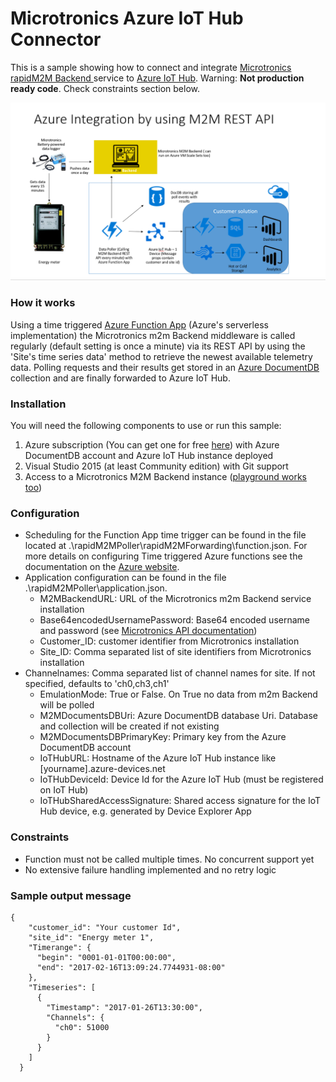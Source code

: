 # Microtronics Azure IoT Hub Connector
This is a sample showing how to connect and integrate [Microtronics rapidM2M Backend ](https://www.microtronics.at/en/products/m2m-platform.html)
service to [Azure IoT Hub](https://azure.microsoft.com/en-us/services/iot-hub/). Warning: **Not production ready code**. Check constraints section below.

![alt text](./Assets/IntegrationArchitecture.PNG)

### How it works

Using a time triggered [Azure Function App](https://azure.microsoft.com/en-us/services/functions/) (Azure's serverless implementation) the Microtronics m2m Backend middleware is called regularly (default setting is once a minute) via its REST API by using the 'Site's time series data' method to retrieve the newest available telemetry data. Polling requests and their results get stored in an [Azure DocumentDB](https://azure.microsoft.com/en-us/services/documentdb/) collection and are finally forwarded to Azure IoT Hub.  

### Installation 
You will need the following components to use or run this sample:

1. Azure subscription (You can get one for free [here](https://azure.microsoft.com/en-us/free/)) with Azure DocumentDB account and Azure IoT Hub instance deployed
2. Visual Studio 2015 (at least Community edition) with Git support
3. Access to a Microtronics M2M Backend instance ([playground works too](https://www.microtronics.at/en/service/cloud_service.html))

### Configuration
- Scheduling for the Function App time trigger can be found in the file located at .\rapidM2MPoller\rapidM2MForwarding\function.json. For more details on configuring Time triggered Azure functions see the documentation on the [Azure website](https://docs.microsoft.com/en-us/azure/azure-functions/functions-bindings-timer).
- Application configuration can be found in the file .\rapidM2MPoller\application.json.
    - M2MBackendURL: URL of the Microtronics m2m Backend service installation
    - Base64encodedUsernamePassword: Base64 encoded username and password (see [Microtronics API documentation](http://support.mydatanet.at/quick_guide/ApiDocumentationV1.pdf))
    - Customer_ID: customer identifier from Microtronics installation
    - Site_ID: Comma separated list of site identifiers from Microtronics installation
 - Channelnames: Comma separated list of channel names for site. If not specified, defaults to 'ch0,ch3,ch1'
    - EmulationMode: True or False. On True no data from m2m Backend will be polled
    - M2MDocumentsDBUri: Azure DocumentDB database Uri. Database and collection will be created if not existing
    - M2MDocumentsDBPrimaryKey: Primary key from the Azure DocumentDB account
    - IoTHubURL: Hostname of the Azure IoT Hub instance like [yourname].azure-devices.net 
    - IoTHubDeviceId: Device Id for the Azure IoT Hub (must be registered on IoT Hub)
    - IoTHubSharedAccessSignature: Shared access signature for the IoT Hub device, e.g. generated by Device Explorer App

### Constraints
- Function must not be called multiple times. No concurrent support yet
- No extensive failure handling implemented and no retry logic

### Sample output message

```
{
    "customer_id": "Your customer Id",
    "site_id": "Energy meter 1",
    "Timerange": {
      "begin": "0001-01-01T00:00:00",
      "end": "2017-02-16T13:09:24.7744931-08:00"
    },
    "Timeseries": [
      {
        "Timestamp": "2017-01-26T13:30:00",
        "Channels": {
          "ch0": 51000
        }
      }
    ]
  }
  ```






